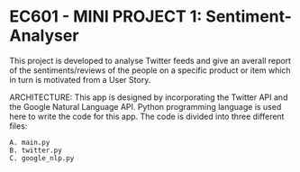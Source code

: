 # EC601 - MINI PROJECT 1: Sentiment-Analyser

This project is developed to analyse Twitter feeds and give an averall report of the sentiments/reviews of the people on a specific product or item which in turn is motivated from a User Story.

ARCHITECTURE:
This app is designed by incorporating the Twitter API and the Google Natural Language API. 
Python programming language is used here to write the code for this app. The code is divided into three different files:

	A. main.py
	B. twitter.py
	C. google_nlp.py

	
